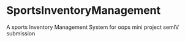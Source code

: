 # SportsInventoryManagement
A sports Inventory Management System for oops mini project semIV submission 
